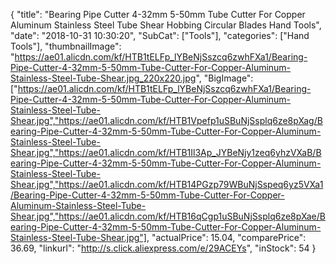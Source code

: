{
	"title": "Bearing Pipe Cutter 4-32mm 5-50mm Tube Cutter For Copper Aluminum Stainless Steel Tube Shear Hobbing Circular Blades Hand Tools",
	"date": "2018-10-31 10:30:20",
	"SubCat": ["Tools"],
	"categories": ["Hand Tools"],
	"thumbnailImage": "https://ae01.alicdn.com/kf/HTB1tELFp_lYBeNjSszcq6zwhFXa1/Bearing-Pipe-Cutter-4-32mm-5-50mm-Tube-Cutter-For-Copper-Aluminum-Stainless-Steel-Tube-Shear.jpg_220x220.jpg",
	"BigImage": ["https://ae01.alicdn.com/kf/HTB1tELFp_lYBeNjSszcq6zwhFXa1/Bearing-Pipe-Cutter-4-32mm-5-50mm-Tube-Cutter-For-Copper-Aluminum-Stainless-Steel-Tube-Shear.jpg","https://ae01.alicdn.com/kf/HTB1Vpefp1uSBuNjSsplq6ze8pXag/Bearing-Pipe-Cutter-4-32mm-5-50mm-Tube-Cutter-For-Copper-Aluminum-Stainless-Steel-Tube-Shear.jpg","https://ae01.alicdn.com/kf/HTB1Il3Ap_JYBeNjy1zeq6yhzVXaB/Bearing-Pipe-Cutter-4-32mm-5-50mm-Tube-Cutter-For-Copper-Aluminum-Stainless-Steel-Tube-Shear.jpg","https://ae01.alicdn.com/kf/HTB14PGzp79WBuNjSspeq6yz5VXa1/Bearing-Pipe-Cutter-4-32mm-5-50mm-Tube-Cutter-For-Copper-Aluminum-Stainless-Steel-Tube-Shear.jpg","https://ae01.alicdn.com/kf/HTB16qCgp1uSBuNjSsplq6ze8pXae/Bearing-Pipe-Cutter-4-32mm-5-50mm-Tube-Cutter-For-Copper-Aluminum-Stainless-Steel-Tube-Shear.jpg"],
	"actualPrice": 15.04,
	"comparePrice": 36.69,
	"linkurl": "http://s.click.aliexpress.com/e/29ACEYs",
	"inStock": 54
}
